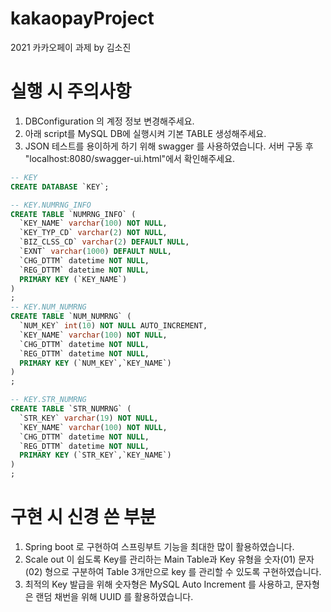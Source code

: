 # kakaopayProject
2021 카카오페이 과제 by 김소진 

# 실행 시 주의사항
1. DBConfiguration 의 계정 정보 변경해주세요.
2. 아래 script를 MySQL DB에 실행시켜 기본 TABLE 생성해주세요.
3. JSON 테스트를 용이하게 하기 위해 swagger 를 사용하였습니다. 서버 구동 후 "localhost:8080/swagger-ui.html"에서 확인해주세요.

```sql
-- KEY
CREATE DATABASE `KEY`;

-- KEY.NUMRNG_INFO
CREATE TABLE `NUMRNG_INFO` (
  `KEY_NAME` varchar(100) NOT NULL,
  `KEY_TYP_CD` varchar(2) NOT NULL,
  `BIZ_CLSS_CD` varchar(2) DEFAULT NULL,
  `EXNT` varchar(1000) DEFAULT NULL,
  `CHG_DTTM` datetime NOT NULL,
  `REG_DTTM` datetime NOT NULL,
  PRIMARY KEY (`KEY_NAME`)
) 
;
-- KEY.NUM_NUMRNG
CREATE TABLE `NUM_NUMRNG` (
  `NUM_KEY` int(10) NOT NULL AUTO_INCREMENT,
  `KEY_NAME` varchar(100) NOT NULL,
  `CHG_DTTM` datetime NOT NULL,
  `REG_DTTM` datetime NOT NULL,
  PRIMARY KEY (`NUM_KEY`,`KEY_NAME`)
) 
;

-- KEY.STR_NUMRNG
CREATE TABLE `STR_NUMRNG` (
  `STR_KEY` varchar(19) NOT NULL,
  `KEY_NAME` varchar(100) NOT NULL,
  `CHG_DTTM` datetime NOT NULL,
  `REG_DTTM` datetime NOT NULL,
  PRIMARY KEY (`STR_KEY`,`KEY_NAME`)
) 
;

```


# 구현 시 신경 쓴 부분
1. Spring boot 로 구현하여 스프링부트 기능을 최대한 많이 활용하였습니다.
2. Scale out 이 쉽도록 Key를 관리하는 Main Table과 Key 유형을 숫자(01) 문자(02) 형으로 구분하여 Table 3개만으로 key 를 관리할 수 있도록 구현하였습니다.
3. 최적의 Key 발급을 위해 숫자형은 MySQL Auto Increment 를 사용하고, 문자형은 랜덤 채번을 위해 UUID 를 활용하였습니다.